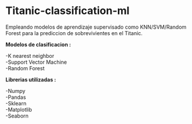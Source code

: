 # Titanic-classification-ml

Empleando modelos de aprendizaje supervisado como KNN/SVM/Random Forest para la prediccion de sobrevivientes en el Titanic.

**Modelos de clasificacion :**

-K nearest neighbor\
-Support Vector Machine\
-Random Forest

**Librerias utilizadas :**

-Numpy\
-Pandas\
-Sklearn\
-Matplotlib\
-Seaborn
